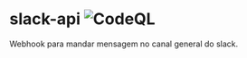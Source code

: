 # slack-api ![CodeQL](https://github.com/RDPodcasting/slack-api/workflows/CodeQL/badge.svg)
Webhook para mandar mensagem no canal general do slack.
